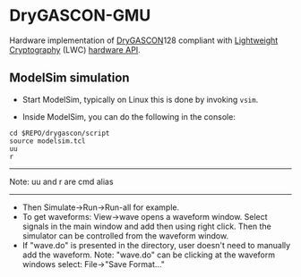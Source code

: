 # DryGASCON-GMU
Hardware implementation of [DryGASCON](https://github.com/sebastien-riou/DryGASCON)128 compliant with [Lightweight Cryptography](https://csrc.nist.gov/projects/lightweight-cryptography) (LWC) [hardware API](https://cryptography.gmu.edu/athena/index.php?id=LWC).


## ModelSim simulation

- Start ModelSim, typically on Linux this is done by invoking `vsim`.

- Inside ModelSim, you can do the following in the console:

````
cd $REPO/drygascon/script
source modelsim.tcl
uu
r
````

---

Note:
uu and r are cmd alias

---

- Then Simulate->Run->Run-all for example.
- To get waveforms: View->wave opens a waveform window. Select signals in the main window and add then using right click. Then the simulator can be controlled from the waveform window.
- If "wave.do" is presented in the directory, user doesn't need to manually add the waveform. Note: "wave.do" can be clicking at the waveform windows select: File->"Save Format..."
